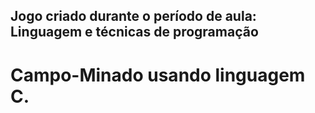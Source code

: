 ## Jogo criado durante o período de aula: Linguagem e técnicas de programação

# Campo-Minado usando linguagem C.
